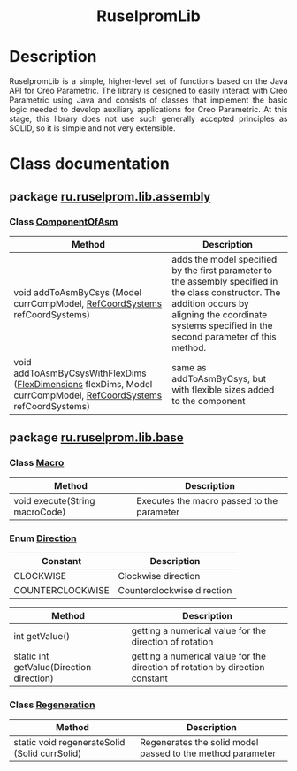 <h1 align="center">RuselpromLib</h1>
 
# Description
<div style="text-align: justify ">RuselpromLib is a simple, higher-level set of functions based on the Java API for Creo Parametric. The library is designed to easily interact with Creo Parametric using Java and consists of classes that implement the basic logic needed to develop auxiliary applications for Creo Parametric.
At this stage, this library does not use such generally accepted principles as SOLID, so it is simple and not very extensible.</div>

# Class documentation
## package [ru.ruselprom.lib.assembly](src/main/java/ru/ruselprom/lib/assembly)
### Class [ComponentOfAsm](src/main/java/ru/ruselprom/lib/assembly/ComponentOfAsm.java)
| Method        | Description                                          | 
| ----------------- | ---------------------------------------------- | 
|void addToAsmByCsys (Model currCompModel, [RefCoordSystems](src/main/java/ru/ruselprom/lib/assembly/argument/RefCoordSystems.java) refCoordSystems)|adds the model specified by the first parameter to the assembly specified in the class constructor. The addition occurs by aligning the coordinate systems specified in the second parameter of this method.|
|void addToAsmByCsysWithFlexDims ([FlexDimensions](src/main/java/ru/ruselprom/lib/assembly/argument/FlexDimensions.java) flexDims, Model currCompModel, [RefCoordSystems](src/main/java/ru/ruselprom/lib/assembly/argument/RefCoordSystems.java) refCoordSystems)|same as addToAsmByCsys, but with flexible sizes added to the component|
## package [ru.ruselprom.lib.base](src/main/java/ru/ruselprom/lib/base)
### Class [Macro](src/main/java/ru/ruselprom/lib/base/Macro.java) 
| Method        | Description                                          | 
| ------------- | -------------------------------------------------- | 
|void execute(String macroCode)|Executes the macro passed to the parameter|
### Enum [Direction](src/main/java/ru/ruselprom/lib/base/Direction.java)
| Constant      | Description                                          | 
| ------------- | -------------------------------------------------- | 
|CLOCKWISE|Clockwise direction|
|COUNTERCLOCKWISE|Counterclockwise direction|

| Method        | Description                                          | 
| ------------- | -------------------------------------------------- | 
|int getValue()|getting a numerical value for the direction of rotation|
|static int getValue(Direction direction)|getting a numerical value for the direction of rotation by direction constant|
### Class [Regeneration](src/main/java/ru/ruselprom/lib/base/Regeneration.java)
| Method        | Description                                          | 
| ------------- | -------------------------------------------------- | 
|static void regenerateSolid (Solid currSolid)|Regenerates the solid model passed to the method parameter|
